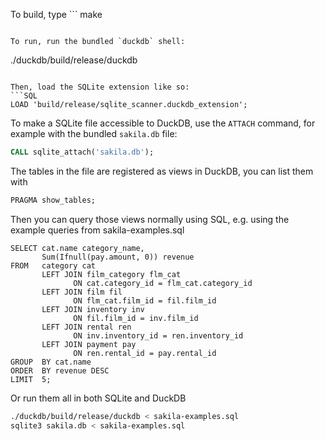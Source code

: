 To build, type ```
make
```

To run, run the bundled `duckdb` shell:
```
 ./duckdb/build/release/duckdb 
```

Then, load the SQLite extension like so:
```SQL
LOAD 'build/release/sqlite_scanner.duckdb_extension';
```

To make a SQLite file accessible to DuckDB, use the `ATTACH` command, for example with the bundled `sakila.db` file:
```SQL
CALL sqlite_attach('sakila.db');
```

The tables in the file are registered as views in DuckDB, you can list them with
```SQL
PRAGMA show_tables;
```

Then you can query those views normally using SQL, e.g. using the example queries from sakila-examples.sql

```
SELECT cat.name category_name, 
       Sum(Ifnull(pay.amount, 0)) revenue 
FROM   category cat 
       LEFT JOIN film_category flm_cat 
              ON cat.category_id = flm_cat.category_id 
       LEFT JOIN film fil 
              ON flm_cat.film_id = fil.film_id 
       LEFT JOIN inventory inv 
              ON fil.film_id = inv.film_id 
       LEFT JOIN rental ren 
              ON inv.inventory_id = ren.inventory_id 
       LEFT JOIN payment pay 
              ON ren.rental_id = pay.rental_id 
GROUP  BY cat.name 
ORDER  BY revenue DESC 
LIMIT  5; 
```


Or run them all in both SQLite and DuckDB
```bash
./duckdb/build/release/duckdb < sakila-examples.sql
sqlite3 sakila.db < sakila-examples.sql
```
